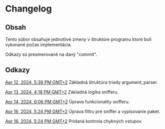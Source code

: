 # Changelog

## Obsah

Tento súbor obsahuje jednotlivé zmeny v štruktúre programu ktoré boli vykonané počas implementácia.

Odkazy sú presmerované na daný "commit".

## Odkazy

[Apr 12, 2024, 5:39 PM GMT+2](https://git.fit.vutbr.cz/xjanek05/IPK-Project_2/commit/2b24ea8a7c03d721408afa077df26970015b24b7)
Základná štruktúra triedy argument_parser.

[Apr 13, 2024, 4:18 PM GMT+2](https://git.fit.vutbr.cz/xjanek05/IPK-Project_2/commit/4beb9ac94ee06650046f102d72bc801de61db3bf)
Základná logika snifferu.

[Apr 14, 2024, 6:06 PM GMT+2](https://git.fit.vutbr.cz/xjanek05/IPK-Project_2/commit/d875862cdeab8f7503938968ffdd1dac3ad130e1)
Úprava funkcionality snifferu.

[Apr 16, 2024, 5:24 PM GMT+2](https://git.fit.vutbr.cz/xjanek05/IPK-Project_2/commit/b84d30bd5964f4e09c66e7af6205e6994364fde7)
Úprava filtru pre sniffer a vypisovanie paket.

[Apr 16, 2024, 5:24 PM GMT+2](https://git.fit.vutbr.cz/xjanek05/IPK-Project_2/commit/63e604ece1c4162666c4e58d91aaade8c1ca9215)
Pridaná kontrola chybných vstupov.


